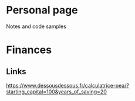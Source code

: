 # Personal page

Notes and code samples

# Finances
## Links
https://www.dessousdessous.fr/calculatrice-pea/?starting_capital=100&years_of_saving=20
